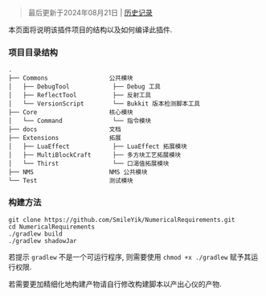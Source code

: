 > 最后更新于2024年08月21日 | [历史记录](https://github.com/SmileYik/NumericalRequirements/commits/master/docs/HowToBuild.md)

本页面将说明该插件项目的结构以及如何编译此插件.

### 项目目录结构

```
.
├── Commons                 公共模块
│   ├── DebugTool            ├── Debug 工具
│   ├── ReflectTool          ├── 反射工具
│   └── VersionScript        └── Bukkit 版本检测脚本工具
├── Core                    核心模块
│   └── Command              └── 指令模块
├── docs                    文档
├── Extensions              拓展
│   ├── LuaEffect            ├── LuaEffect 拓展模块
│   ├── MultiBlockCraft      ├── 多方块工艺拓展模块
│   └── Thirst               └── 口渴值拓展模块
├── NMS                     NMS 公共模块
└── Test                    测试模块
```

### 构建方法

```
git clone https://github.com/SmileYik/NumericalRequirements.git
cd NumericalRequirements
./gradlew build
./gradlew shadowJar
```

若提示 `gradlew` 不是一个可运行程序, 则需要使用 `chmod +x ./gradlew` 赋予其运行权限.

若需要更加精细化地构建产物请自行修改构建脚本以产出心仪的产物.
